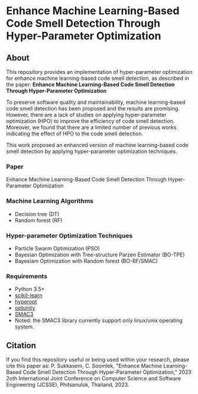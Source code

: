 # Enhance Machine Learning-Based Code Smell Detection Through Hyper-Parameter Optimization

## About
This repository provides an implementation of hyper-parameter optimization for enhance machine learning-based code smell detection, as described in the paper:
**Enhance Machine Learning-Based Code Smell Detection Through Hyper-Parameter Optimization**

To preserve software quality and maintainability, machine learning-based code smell detection has been proposed and the results are promising. However, there are a lack of studies on applying hyper-parameter optimization (HPO) to improve the efficiency of code smell detection. Moreover, we found that there are a limited number of previous works indicating the effect of HPO to the code smell detection. 

This work proposed an enhanced version of machine learning-based code smell detection by applying hyper-parameter optimization techniques.

### Paper 
Enhance Machine Learning-Based Code Smell Detection Through Hyper-Parameter Optimization

### Machine Learning Algorithms 
* Decision tree (DT)
* Random forest (RF)

### Hyper-parameter Optimization Techniques 
* Particle Swarm Optimization (PSO)
* Bayesian Optimization with Tree-structure Parzen Estimator (BO-TPE)
* Bayesiam Optimization with Random forest (BO-RF/SMAC)

### Requirements
* Python 3.5+
* [scikit-learn](https://scikit-learn.org/stable/)
* [hyperopt](https://github.com/hyperopt/hyperopt)
* [optunity](https://github.com/claesenm/optunity)
* [SMAC3](https://github.com/automl/SMAC3)
* Noted: the SMAC3 library currently support only linux/unix operating system.

## Citation
If you find this repository useful or being used within your research, please cite this paper as:
P. Sukkasem, C. Soomlek, "Enhance Machine Learning-Based Code Smell Detection Through Hyper-Parameter Optimization," 2023 2oth International Joint Conference on Computer Science and Software Engineering (JCSSE), Phitsanulok, Thailand, 2023.